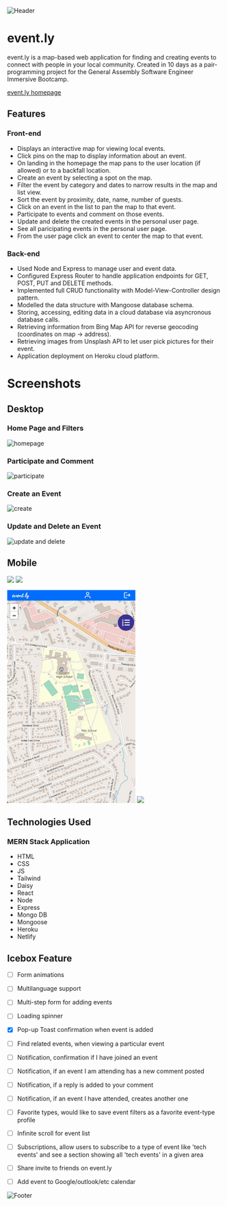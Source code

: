 
![Header](https://github.com/spencerlelswick/event-ly/assets/106488356/255b5a74-23e8-48f8-a6b6-f043000b588a)

# event.ly

event.ly is a map-based web application for finding and creating events to connect with people in your local community.
Created in 10 days as a pair-programming project for the General Assembly Software Engineer Immersive Bootcamp.

[event.ly homepage](https://event-ly.netlify.app/)

## Features

### Front-end

- Displays an interactive map for viewing local events.
- Click pins on the map to display information about an event.
- On landing in the homepage the map pans to the user location (if allowed) or to a backfall location.
- Create an event by selecting a spot on the map.
- Filter the event by category and dates to narrow results in the map and list view.
- Sort the event by proximity, date, name, number of guests.
- Click on an event in the list to pan the map to that event.
- Participate to events and comment on those events.
- Update and delete the created events in the personal user page.
- See all paricipating events in the personal user page.
- From the user page click an event to center the map to that event.

### Back-end

- Used Node and Express to manage user and event data.
- Configured Express Router to handle application endpoints for GET, POST, PUT and DELETE methods.
- Implemented full CRUD functionality with Model-View-Controller design pattern.
- Modelled the data structure with Mangoose database schema.
- Storing, accessing, editing data in a cloud database via asyncronous database calls.
- Retrieving information from Bing Map API for reverse geocoding (coordinates on map -> address).
- Retrieving images from Unsplash API to let user pick pictures for their event.
- Application deployment on Heroku cloud platform.

# Screenshots

## Desktop

### Home Page and Filters

![homepage](./readme_assets/1.gif)

### Participate and Comment

![participate](./readme_assets/2.gif)

### Create an Event

![create](./readme_assets/3.gif)

### Update and Delete an Event

![update and delete](./readme_assets/4.gif)

## Mobile

<img src="./readme_assets/m1.gif" width="300"> <img src="./readme_assets/m2.gif" width="300">

<img src="./readme_assets/m3.gif" width="300"> <img src="./readme_assets/m4.gif" width="300">



## Technologies Used

### MERN Stack Application

- HTML
- CSS
- JS
- Tailwind
- Daisy
- React
- Node
- Express
- Mongo DB
- Mongoose
- Heroku
- Netlify

## Icebox Feature

- [ ] Form animations
- [ ] Multilanguage support
- [ ] Multi-step form for adding events
- [ ] Loading spinner
- [x] Pop-up Toast confirmation when event is added
- [ ] Find related events, when viewing a particular event
- [ ] Notification, confirmation if I have joined an event
- [ ] Notification, if an event I am attending has a new comment posted
- [ ] Notification, if a reply is added to your comment
- [ ] Notification, if an event I have attended, creates another one
- [ ] Favorite types, would like to save event filters as a favorite event-type profile
- [ ] Infinite scroll for event list
- [ ] Subscriptions, allow users to subscribe to a type of event like 'tech events' and see a section showing all 'tech events' in a given area
- [ ] Share invite to friends on event.ly
- [ ] Add event to Google/outlook/etc calendar


![Footer](https://github.com/spencerlelswick/event-ly/assets/106488356/255b5a74-23e8-48f8-a6b6-f043000b588a)

